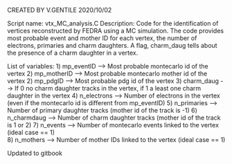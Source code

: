 CREATED BY V.GENTILE 2020/10/02

Script name: vtx_MC_analysis.C 
Description: Code for the identification of vertices reconstructed by FEDRA using a MC simulation.
	     The code provides most probable event and mother ID for each vertex, the number of 
	     electrons, primaries and charm daughters. A flag, charm_daug tells about the presence
   	     of a charm daughter in a vertex.

List of variables:
	1) mp_eventID  --> Most probable montecarlo id of the vertex
	2) mp_motherID  --> Most probable montecarlo mother id of the vertex
	2) mp_pdgID  --> Most probable pdg id of the vertex
	3) charm_daug  --> If 0 no charm daughter tracks in the vertex, if 1 a least one charm daughter in the vertex
	4) n_electrons  --> Number of electrons in the vertex (even if the montecarlo id is different from mp_eventID)
	5) n_primaries  --> Number of primary daughter tracks (mother id of the track is -1)
	6) n_charmdaug  --> Number of charm daughter tracks (mother id of the track is 1 or 2)
	7) n_events --> Number of montecarlo events linked to the vertex (ideal case == 1)	
	8) n_mothers --> Number of mother IDs linked to the vertex (ideal case == 1)
	
Updated to gitbook

